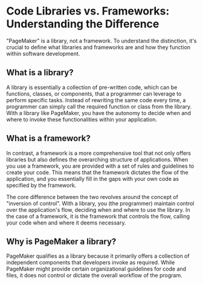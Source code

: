 # Code Libraries vs. Frameworks: Understanding the Difference

"PageMaker" is a library, not a framework. To understand the distinction, it's crucial to define what libraries and frameworks are and how they function within software development.

## What is a library?

A library is essentially a collection of pre-written code, which can be functions, classes, or components, that a programmer can leverage to perform specific tasks. Instead of rewriting the same code every time, a programmer can simply call the required function or class from the library. With a library like PageMaker, you have the autonomy to decide when and where to invoke these functionalities within your application.

## What is a framework?

In contrast, a framework is a more comprehensive tool that not only offers libraries but also defines the overarching structure of applications. When you use a framework, you are provided with a set of rules and guidelines to create your code. This means that the framework dictates the flow of the application, and you essentially fill in the gaps with your own code as specified by the framework.

The core difference between the two revolves around the concept of "inversion of control". With a library, you (the programmer) maintain control over the application's flow, deciding when and where to use the library. In the case of a framework, it is the framework that controls the flow, calling your code when and where it deems necessary.

## Why is PageMaker a library?

PageMaker qualifies as a library because it primarily offers a collection of independent components that developers invoke as required. While PageMaker might provide certain organizational guidelines for code and files, it does not control or dictate the overall workflow of the program.

<!-- DSG/ChatGPT 7/25/2023 -->
